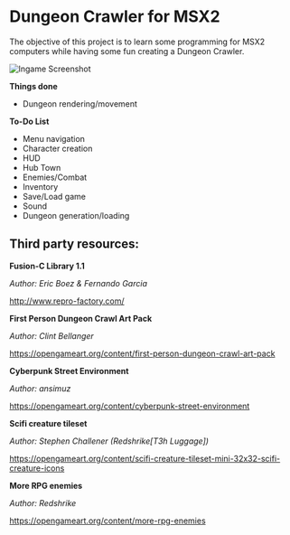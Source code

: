 # Dungeon Crawler for MSX2

The objective of this project is to learn some programming for MSX2 computers while having some fun creating a Dungeon Crawler.

![Ingame Screenshot](https://pbs.twimg.com/media/D-VI9GcWwAANnq4.png)

**Things done**
* Dungeon rendering/movement

**To-Do List**
* Menu navigation
* Character creation
* HUD
* Hub Town
* Enemies/Combat
* Inventory
* Save/Load game
* Sound
* Dungeon generation/loading

## Third party resources:
**Fusion-C Library 1.1**

*Author: Eric Boez & Fernando Garcia*

http://www.repro-factory.com/

**First Person Dungeon Crawl Art Pack**

*Author: Clint Bellanger*

https://opengameart.org/content/first-person-dungeon-crawl-art-pack

**Cyberpunk Street Environment**

*Author: ansimuz*

https://opengameart.org/content/cyberpunk-street-environment

**Scifi creature tileset**

*Author: Stephen Challener (Redshrike[T3h Luggage])*

https://opengameart.org/content/scifi-creature-tileset-mini-32x32-scifi-creature-icons

**More RPG enemies**

*Author: Redshrike*

https://opengameart.org/content/more-rpg-enemies
